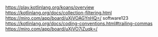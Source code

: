 https://play.kotlinlang.org/koans/overview
https://kotlinlang.org/docs/collection-filtering.html
https://miro.com/app/board/uXjVOAGYnHQ=/ software123
https://kotlinlang.org/docs/coding-conventions.html#trailing-commas
https://miro.com/app/board/uXjVO7iZuqk=/